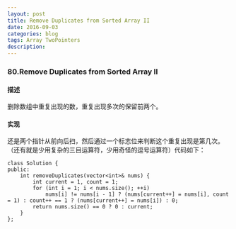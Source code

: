 ```yaml
---
layout: post
title: Remove Duplicates from Sorted Array II
date: 2016-09-03
categories: blog
tags: Array TwoPointers
description:
---
```


### 80.Remove Duplicates from Sorted Array II

#### 描述

删除数组中重复出现的数，重复出现多次的保留前两个。

#### 实现

还是两个指针从前向后扫，然后通过一个标志位来判断这个重复出现是第几次。（还有就是少用复杂的三目运算符，少用奇怪的逗号运算符）代码如下：

    class Solution {
    public:
        int removeDuplicates(vector<int>& nums) {
            int current = 1, count = 1;
            for (int i = 1; i < nums.size(); ++i)
                nums[i] != nums[i - 1] ? (nums[current++] = nums[i], count = 1) : count++ == 1 ? (nums[current++] = nums[i]) : 0;
            return nums.size() == 0 ? 0 : current;
        }
    };

